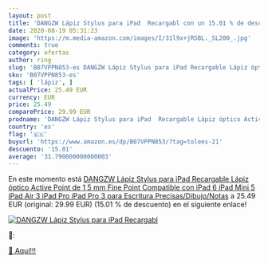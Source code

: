 ```yaml
---
layout: post
title: 'DANGZW Lápiz Stylus para iPad  Recargabl con un 15.01 % de descuento'
date: 2020-08-19 05:31:23
image: 'https://m.media-amazon.com/images/I/31l9x+jRSBL._SL200_.jpg'
comments: true
category: ofertas
author: ring
slug: 'B07VPPN853-es DANGZW Lápiz Stylus para iPad Recargable Lápiz óptico...'
sku: 'B07VPPN853-es'
tags: [ 'lápiz', ]
actualPrice: 25.49 EUR
currency: EUR
price: 25.49
comparePrice: 29.99 EUR
prodname: 'DANGZW Lápiz Stylus para iPad  Recargable Lápiz óptico Active Point de 1 5 mm Fine Point  Compatible con iPad 6  iPad Mini 5  iPad Air 3  iPad Pro  iPad Pro 3 para Escritura Precisas/Dibujo/Notas'
country: 'es'
flag: '🇪🇸'
buyurl: 'https://www.amazon.es/dp/B07VPPN853/?tag=tolees-21'
descuento: '15.01'
average: '31.790000000000003'
---
```


En este momento está [DANGZW Lápiz Stylus para iPad  Recargable Lápiz óptico Active Point de 1 5 mm Fine Point  Compatible con iPad 6  iPad Mini 5  iPad Air 3  iPad Pro  iPad Pro 3 para Escritura Precisas/Dibujo/Notas](https://www.amazon.es/dp/B07VPPN853/?tag=tolees-21) a 25.49 EUR (original: 29.99 EUR) (15.01 %  de descuento) en el siguiente enlace!

[![DANGZW Lápiz Stylus para iPad  Recargabl](https://m.media-amazon.com/images/I/31l9x+jRSBL._SL200_.jpg)](https://www.amazon.es/dp/B07VPPN853/?tag=tolees-21)

🔎:


[🛒 Aquí!!!](https://www.amazon.es/dp/B07VPPN853/?tag=tolees-21)
